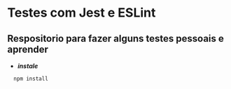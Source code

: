 # Testes com Jest e ESLint

## Respositorio para fazer alguns testes pessoais e aprender

* ***instale***
```shell
  npm install
```
